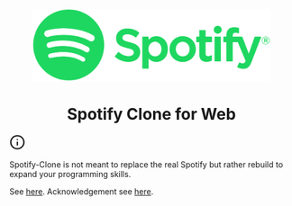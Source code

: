 <p align="center">
  <img src="img/spotify-icons-logos/logos/01_RGB/02_PNG/Spotify_Logo_RGB_Green.png" height="128">
  <h1 align="center">Spotify Clone for Web</h1>
</p>

<div class="sc-jhSXcr ivAjLl sc-gLDzan gBEbQC"><div class="sc-gUrTyy dSDgox"><div class="sc-oQLfA gDqKqs"><div class="sc-kFuwaP fnOklj"><div><svg xmlns="http://www.w3.org/2000/svg" width="28" height="28" viewBox="0 0 24 24" fill="none" stroke="currentColor" stroke-width="2" stroke-linecap="round" stroke-linejoin="round"><circle cx="12" cy="12" r="10"></circle><line x1="12" y1="16" x2="12" y2="12"></line><line x1="12" y1="8" x2="12.01" y2="8"></line></svg></div><p class="sc-dmqHEX ikHoeG">Spotify-Clone is not meant to replace the real Spotify but rather rebuild to expand your programming skills.</p></div></div></div></div>

See [here](spotify-clone/README.md).
Acknowledgement see [here](Acknowledgement.txt).

